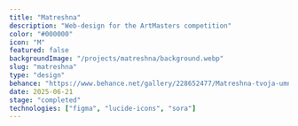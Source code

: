 ```yaml
---
title: "Matreshna"
description: "Web-design for the ArtMasters competition"
color: "#000000"
icon: "M"
featured: false
backgroundImage: "/projects/matreshna/background.webp"
slug: "matreshna"
type: "design"
behance: "https://www.behance.net/gallery/228652477/Matreshna-tvoja-umnaja-matreshka-(ArtMasters-2025)"
date: 2025-06-21
stage: "completed"
technologies: ["figma", "lucide-icons", "sora"]
---
```

